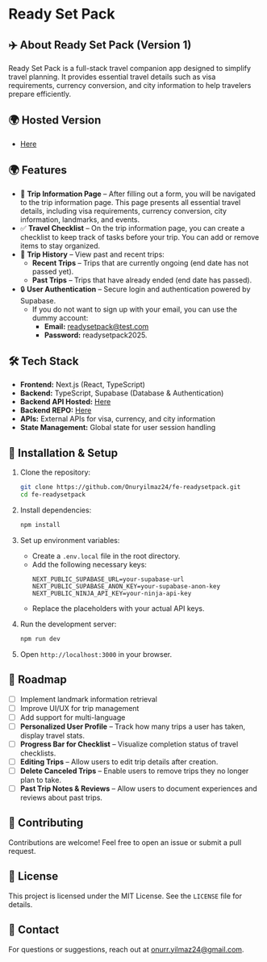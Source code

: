 # Ready Set Pack

## ✈️ About Ready Set Pack (Version 1)

Ready Set Pack is a full-stack travel companion app designed to simplify travel planning. It provides essential travel details such as visa requirements, currency conversion, and city information to help travelers prepare efficiently.

## 🌍 Hosted Version

- [Here](fe-readysetpack.vercel.app)

## 🌍 Features

- 📝 **Trip Information Page** – After filling out a form, you will be navigated to the trip information page. This page presents all essential travel details, including visa requirements, currency conversion, city information, landmarks, and events.
- ✅ **Travel Checklist** – On the trip information page, you can create a checklist to keep track of tasks before your trip. You can add or remove items to stay organized.
- 🧳 **Trip History** – View past and recent trips:
  - **Recent Trips** – Trips that are currently ongoing (end date has not passed yet).
  - **Past Trips** – Trips that have already ended (end date has passed).
- 🔒 **User Authentication** – Secure login and authentication powered by Supabase.
  - If you do not want to sign up with your email, you can use the dummy account:
    - **Email:** readysetpack@test.com
    - **Password:** readysetpack2025.

## 🛠 Tech Stack

- **Frontend:** Next.js (React, TypeScript)
- **Backend:** TypeScript, Supabase (Database & Authentication)
- **Backend API Hosted:** [Here](https://readysetpack.onrender.com/api)
- **Backend REPO:** [Here](https://github.com/Onuryilmaz24/be-readysetpack)
- **APIs:** External APIs for visa, currency, and city information
- **State Management:** Global state for user session handling

## 🚀 Installation & Setup

1. Clone the repository:
   ```bash
   git clone https://github.com/Onuryilmaz24/fe-readysetpack.git
   cd fe-readysetpack
   ```
2. Install dependencies:
   ```bash
   npm install
   ```
3. Set up environment variables:

   - Create a `.env.local` file in the root directory.
   - Add the following necessary keys:
     ```env
     NEXT_PUBLIC_SUPABASE_URL=your-supabase-url
     NEXT_PUBLIC_SUPABASE_ANON_KEY=your-supabase-anon-key
     NEXT_PUBLIC_NINJA_API_KEY=your-ninja-api-key
     ```
   - Replace the placeholders with your actual API keys.

4. Run the development server:
   ```bash
   npm run dev
   ```
5. Open `http://localhost:3000` in your browser.

## 📌 Roadmap

- [ ] Implement landmark information retrieval
- [ ] Improve UI/UX for trip management
- [ ] Add support for multi-language
- [ ] **Personalized User Profile** – Track how many trips a user has taken, display travel stats.
- [ ] **Progress Bar for Checklist** – Visualize completion status of travel checklists.
- [ ] **Editing Trips** – Allow users to edit trip details after creation.
- [ ] **Delete Canceled Trips** – Enable users to remove trips they no longer plan to take.
- [ ] **Past Trip Notes & Reviews** – Allow users to document experiences and reviews about past trips.

## 🤝 Contributing

Contributions are welcome! Feel free to open an issue or submit a pull request.

## 📜 License

This project is licensed under the MIT License. See the `LICENSE` file for details.

## 📧 Contact

For questions or suggestions, reach out at [onurr.yilmaz24@gmail.com](mailto:onurr.yilmaz24@gmail.com).
